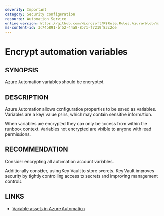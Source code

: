 ```yaml
---
severity: Important
category: Security configuration
resource: Automation Service
online version: https://github.com/Microsoft/PSRule.Rules.Azure/blob/master/docs/rules/en/Azure.Automation.EncryptVariables.md
ms-content-id: 3c74b891-bf52-44a8-8b71-f7219f83c2ce
---
```


# Encrypt automation variables

## SYNOPSIS

Azure Automation variables should be encrypted.

## DESCRIPTION

Azure Automation allows configuration properties to be saved as variables.
Variables are a key/ value pairs, which may contain sensitive information.

When variables are encrypted they can only be access from within the runbook context.
Variables not encrypted are visible to anyone with read permissions.

## RECOMMENDATION

Consider encrypting all automation account variables.

Additionally consider, using Key Vault to store secrets.
Key Vault improves security by tightly controlling access to secrets and improving management controls.

## LINKS

- [Variable assets in Azure Automation](https://docs.microsoft.com/en-us/azure/automation/shared-resources/variables)
